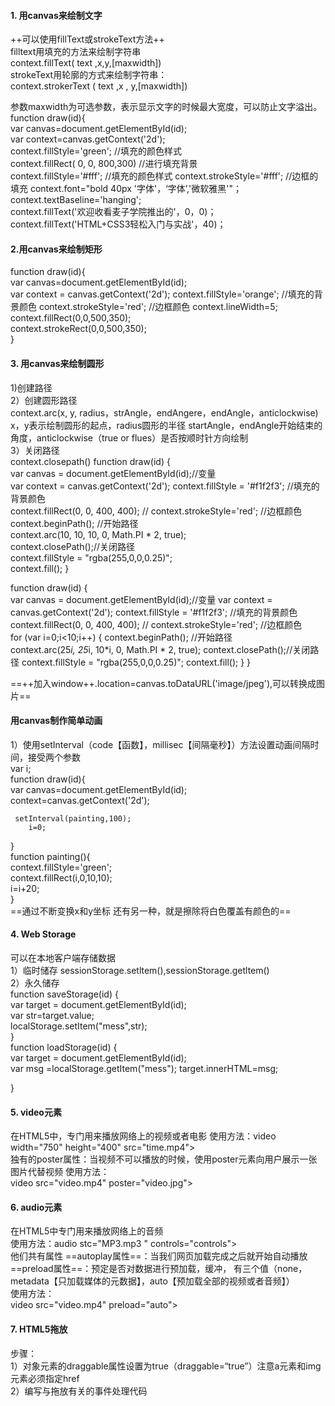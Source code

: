 #### 1. 用canvas来绘制文字
++可以使用fillText或strokeText方法++   
filltext用填充的方法来绘制字符串  
context.fillText( text ,x,y,[maxwidth])  
strokeText用轮廓的方式来绘制字符串：  
context.strokerText ( text ,x , y,[maxwidth])  

参数maxwidth为可选参数，表示显示文字的时候最大宽度，可以防止文字溢出。  
function draw(id){  
var canvas=document.getElementById(id);  
var context=canvas.getContext('2d');  
context.fillStyle='green';    //填充的颜色样式  
context.fillRect( 0, 0, 800,300)  //进行填充背景  
context.fillStyle='#fff';   //填充的颜色样式
context.strokeStyle='#fff'; //边框的填充
context.font="bold 40px '字体'，‘字体’,'微软雅黑'"；  
context.textBaseline='hanging';  
context.fillText('欢迎收看麦子学院推出的'，0，0)；  
context.fillText('HTML+CSS3轻松入门与实战'，40)；  


#### 2.用canvas来绘制矩形
function draw(id){  
    var canvas=document.getElementById(id);  
    var context = canvas.getContext('2d');
    context.fillStyle='orange';   //填充的背景颜色
    context.strokeStyle='red';  //边框颜色
     context.lineWidth=5;  
    context.fillRect(0,0,500,350);  
    context.strokeRect(0,0,500,350);  
}

#### 3. 用canvas来绘制圆形
1)创建路径  
2）创建圆形路径  
context.arc(x, y, radius，strAngle，endAngere，endAngle，anticlockwise)  
x，y表示绘制圆形的起点，radius圆形的半径
startAngle，endAngle开始结束的角度，anticlockwise（true or flues）是否按顺时针方向绘制  
3）关闭路径   
context.closepath()
function draw(id) {  
    var canvas = document.getElementById(id);//变量  
    var context = canvas.getContext('2d');
    context.fillStyle = '#f1f2f3'; //填充的背景颜色  
    context.fillRect(0, 0, 400, 400);
    //   context.strokeStyle='red';    //边框颜色     
    context.beginPath(); //开始路径  
    context.arc(10, 10, 10, 0, Math.PI * 2, true);   
    context.closePath();//关闭路径  
    context.fillStyle = "rgba(255,0,0,0.25)";  
    context.fill();
}

function draw(id) {  
    var canvas =   document.getElementById(id);//变量
    var context = canvas.getContext('2d');
    context.fillStyle = '#f1f2f3'; //填充的背景颜色
    context.fillRect(0, 0, 400, 400);
    //   context.strokeStyle='red';  //边框颜色  
    for (var i=0;i<10;i++) {
    context.beginPath(); //开始路径  
    context.arc(25*i, 25*i, 10*i, 0, Math.PI * 2, true);
    context.closePath();//关闭路径
    context.fillStyle = "rgba(255,0,0,0.25)";
    context.fill();
}
}

==++加入window++.location=canvas.toDataURL('image/jpeg'),可以转换成图片==

#### 用canvas制作简单动画
1）使用setInterval（code【函数】，millisec【间隔毫秒】）方法设置动画间隔时间，接受两个参数  
var i;  
function draw(id){  
    var canvas=document.getElementById(id);  
     context=canvas.getContext('2d');   

     setInterval(painting,100);  
        i=0;
}  
function painting(){  
    context.fillStyle='green';  
    context.fillRect(i,0,10,10);  
    i=i+20;  
}  
==通过不断变换x和y坐标
还有另一种，就是擦除将白色覆盖有颜色的==


#### 4. Web Storage
可以在本地客户端存储数据  
1）临时储存  sessionStorage.setltem(),sessionStorage.getltem()  
2）永久储存  
function saveStorage(id) {  
    var target =  document.getElementById(id);   
    var str=target.value;  
    localStorage.setItem("mess",str);  
}  
function loadStorage(id) {  
    var target = document.getElementById(id);   
    var msg =localStorage.getItem("mess");
    target.innerHTML=msg;

}

#### 5. video元素
在HTML5中，专门用来播放网络上的视频或者电影
使用方法：video width="750" height="400" src="time.mp4"></video>  
独有的poster属性：当视频不可以播放的时候，使用poster元素向用户展示一张图片代替视频
使用方法：  
video src="video.mp4" poster="video.jpg"></video>

#### 6. audio元素
在HTML5中专门用来播放网络上的音频  
使用方法：audio stc="MP3.mp3 " controls="controls"></audio>  
他们共有属性
==autoplay属性==：当我们网页加载完成之后就开始自动播放
==preload属性==：预定是否对数据进行预加载，缓冲， 有三个值（none，metadata【只加载媒体的元数据】，auto【预加载全部的视频或者音频】）  
使用方法：  
video src="video.mp4" preload="auto"></video>


#### 7. HTML5拖放
步骤：  
1）对象元素的draggable属性设置为true（draggable=“true”）注意a元素和img元素必须指定href  
2）编写与拖放有关的事件处理代码